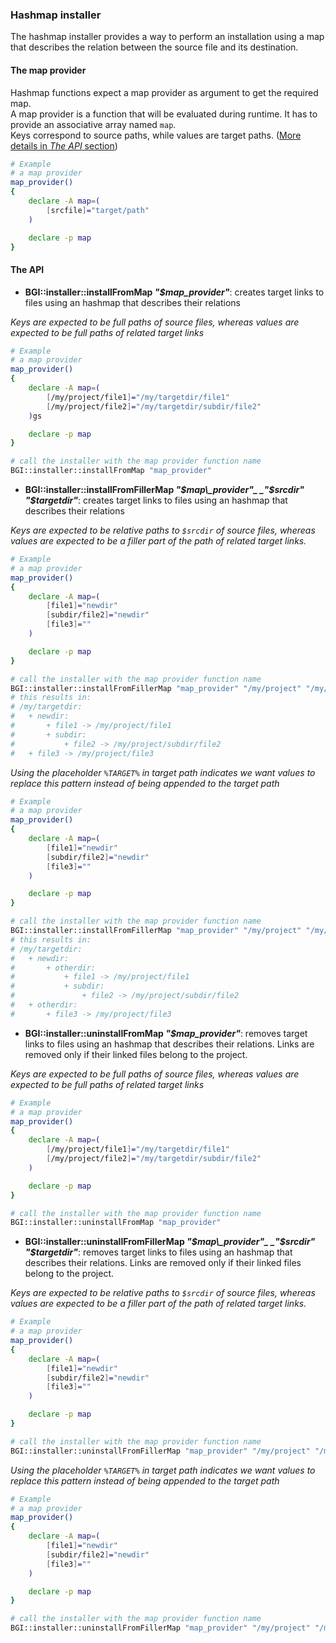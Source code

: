 ### Hashmap installer
The hashmap installer provides a way to perform an installation using a map that describes the relation between the source file and its destination.
#### The map provider
Hashmap functions expect a map provider as argument to get the required map.    
A map provider is a function that will be evaluated during runtime. It has to provide an associative array named `map`.    
Keys correspond to source paths, while values are target paths. ([More details in _The API_ section](#the-api))    
```bash
# Example
# a map provider
map_provider()
{
    declare -A map=(
        [srcfile]="target/path"
    )

    declare -p map
}
```

#### The API
* **BGI::installer::installFromMap _"$map\_provider"_**: creates target links to files using an hashmap that describes their relations

_Keys are expected to be full paths of source files, whereas values are expected to be full paths of related target links_
```bash
# Example
# a map provider
map_provider()
{
    declare -A map=(
        [/my/project/file1]="/my/targetdir/file1"
        [/my/project/file2]="/my/targetdir/subdir/file2"
    )gs

    declare -p map
}

# call the installer with the map provider function name
BGI::installer::installFromMap "map_provider"
```
* **BGI::installer::installFromFillerMap _"$map\_provider"_ _"$srcdir"_ _"$targetdir"_**: creates target links to files using an hashmap that describes their relations

_Keys are expected to be relative paths to `$srcdir` of source files, whereas values are expected to be a filler part of the path of related target links._
```bash
# Example
# a map provider
map_provider()
{
    declare -A map=(
        [file1]="newdir"
        [subdir/file2]="newdir"
        [file3]=""
    )

    declare -p map
}

# call the installer with the map provider function name
BGI::installer::installFromFillerMap "map_provider" "/my/project" "/my/targetdir"
# this results in:
# /my/targetdir:
#   + newdir:
#       + file1 -> /my/project/file1
#       + subdir:
#           + file2 -> /my/project/subdir/file2
#   + file3 -> /my/project/file3
```
_Using the placeholder `%TARGET%` in target path indicates we want values to replace this pattern instead of being appended to the target path_
```bash
# Example
# a map provider
map_provider()
{
    declare -A map=(
        [file1]="newdir"
        [subdir/file2]="newdir"
        [file3]=""
    )

    declare -p map
}

# call the installer with the map provider function name
BGI::installer::installFromFillerMap "map_provider" "/my/project" "/my/targetdir/%TARGET%/otherdir"
# this results in:
# /my/targetdir:
#   + newdir:
#       + otherdir:
#           + file1 -> /my/project/file1
#           + subdir:
#               + file2 -> /my/project/subdir/file2
#   + otherdir:
#       + file3 -> /my/project/file3
```
* **BGI::installer::uninstallFromMap _"$map\_provider"_**: removes target links to files using an hashmap that describes their relations. Links are removed only if their linked files belong to the project.

_Keys are expected to be full paths of source files, whereas values are expected to be full paths of related target links_
```bash
# Example
# a map provider
map_provider()
{
    declare -A map=(
        [/my/project/file1]="/my/targetdir/file1"
        [/my/project/file2]="/my/targetdir/subdir/file2"
    )

    declare -p map
}

# call the installer with the map provider function name
BGI::installer::uninstallFromMap "map_provider"
```
* **BGI::installer::uninstallFromFillerMap _"$map\_provider"_ _"$srcdir"_ _"$targetdir"_**: removes target links to files using an hashmap that describes their relations. Links are removed only if their linked files belong to the project.

_Keys are expected to be relative paths to `$srcdir` of source files, whereas values are expected to be a filler part of the path of related target links._
```bash
# Example
# a map provider
map_provider()
{
    declare -A map=(
        [file1]="newdir"
        [subdir/file2]="newdir"
        [file3]=""
    )

    declare -p map
}

# call the installer with the map provider function name
BGI::installer::uninstallFromFillerMap "map_provider" "/my/project" "/my/targetdir"
```
_Using the placeholder `%TARGET%` in target path indicates we want values to replace this pattern instead of being appended to the target path_
```bash
# Example
# a map provider
map_provider()
{
    declare -A map=(
        [file1]="newdir"
        [subdir/file2]="newdir"
        [file3]=""
    )

    declare -p map
}

# call the installer with the map provider function name
BGI::installer::uninstallFromFillerMap "map_provider" "/my/project" "/my/targetdir/%TARGET%/otherdir"
```